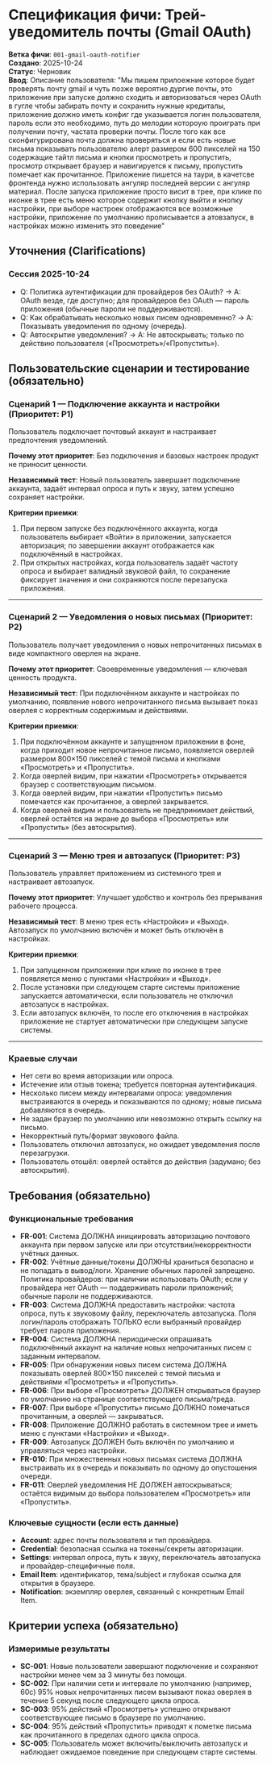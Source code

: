 # Спецификация фичи: Трей-уведомитель почты (Gmail OAuth)

**Ветка фичи**: `001-gmail-oauth-notifier`  
**Создано**: 2025-10-24  
**Статус**: Черновик  
**Ввод**: Описание пользователя: "Мы пишем прилоежние которое будет проверять почту gmail и чуть позже вероятно дургие почты, это приложение при запуске должно сходить и авторизоваться через OAuth в гугле чтобы забирать почту и сохранить нужные кредиталы, приложение должно иметь конфиг где указывается логин пользователя, пароль если это необходимо, путь до мелодии котороую проиграть при получении почту, частата проверки почты. После того как все сконфигурирована почта должна проверяться и если есть новые письма показывать пользователю алерт размером 600 пикселей на 150 содержащие тайтл письма и кнопки просмотреть и пропустить, просмотр открывает браузер и навигируется к письму, пропустить помечает как прочитанное. Приложение пишется на таури, в качетсве фронтенда нужно использовать ангуляр последней версии с ангуляр материал. После запуска приложение просто висит в трее, при клике по иконке в трее есть меню которое содержит кнопку выйти и кнопку настройки, при выборе настроек отображаются все возможные настройки, приложение по умолчанию прописывается а атовзапуск, в настройках можно изменить это поведение"

## Уточнения (Clarifications)

### Сессия 2025-10-24

- Q: Политика аутентификации для провайдеров без OAuth? → A: OAuth везде, где доступно; для провайдеров без OAuth — пароль приложения (обычные пароли не поддерживаются).
- Q: Как обрабатывать несколько новых писем одновременно? → A: Показывать уведомления по одному (очередь).
- Q: Автоскрытие уведомления? → A: Не автоскрывать; только по действию пользователя («Просмотреть»/«Пропустить»).

## Пользовательские сценарии и тестирование (обязательно)

### Сценарий 1 — Подключение аккаунта и настройки (Приоритет: P1)

Пользователь подключает почтовый аккаунт и настраивает предпочтения уведомлений.

**Почему этот приоритет**: Без подключения и базовых настроек продукт не
приносит ценности.

**Независимый тест**: Новый пользователь завершает подключение аккаунта, задаёт
интервал опроса и путь к звуку, затем успешно сохраняет настройки.

**Критерии приемки**:

1. При первом запуске без подключённого аккаунта, когда пользователь выбирает
   «Войти» в приложении, запускается авторизация; по завершении аккаунт
   отображается как подключённый в настройках.
2. При открытых настройках, когда пользователь задаёт частоту опроса и выбирает
   валидный звуковой файл, то сохранение фиксирует значения и они сохраняются
   после перезапуска приложения.

---

### Сценарий 2 — Уведомления о новых письмах (Приоритет: P2)

Пользователь получает уведомления о новых непрочитанных письмах в виде
компактного оверлея на экране.

**Почему этот приоритет**: Своевременные уведомления — ключевая ценность
продукта.

**Независимый тест**: При подключённом аккаунте и настройках по умолчанию,
появление нового непрочитанного письма вызывает показ оверлея с корректным
содержимым и действиями.

**Критерии приемки**:

1. При подключённом аккаунте и запущенном приложении в фоне, когда приходит
   новое непрочитанное письмо, появляется оверлей размером 800×150 пикселей с
   темой письма и кнопками «Просмотреть» и «Пропустить».
2. Когда оверлей видим, при нажатии «Просмотреть» открывается браузер с
   соответствующим письмом.
3. Когда оверлей видим, при нажатии «Пропустить» письмо помечается как
   прочитанное, а оверлей закрывается.
4. Когда оверлей видим и пользователь не предпринимает действий, оверлей
   остаётся на экране до выбора «Просмотреть» или «Пропустить» (без
   автоскрытия).

---

### Сценарий 3 — Меню трея и автозапуск (Приоритет: P3)

Пользователь управляет приложением из системного трея и настраивает автозапуск.

**Почему этот приоритет**: Улучшает удобство и контроль без прерывания
рабочего процесса.

**Независимый тест**: В меню трея есть «Настройки» и «Выход». Автозапуск по
умолчанию включён и может быть отключён в настройках.

**Критерии приемки**:

1. При запущенном приложении при клике по иконке в трее появляется меню с
   пунктами «Настройки» и «Выход».
2. После установки при следующем старте системы приложение запускается
   автоматически, если пользователь не отключил автозапуск в настройках.
3. Если автозапуск включён, то после его отключения в настройках приложение не
   стартует автоматически при следующем запуске системы.

---

### Краевые случаи

- Нет сети во время авторизации или опроса.
- Истечение или отзыв токена; требуется повторная аутентификация.
- Несколько писем между интервалами опроса: уведомления выстраиваются в очередь
  и показываются по одному; новые письма добавляются в очередь.
- Не задан браузер по умолчанию или невозможно открыть ссылку на письмо.
- Некорректный путь/формат звукового файла.
- Пользователь отключил автозапуск, но ожидает уведомления после перезагрузки.
- Пользователь отошёл: оверлей остаётся до действия (задумано; без
  автоскрытия).

## Требования (обязательно)

### Функциональные требования

- **FR-001**: Система ДОЛЖНА инициировать авторизацию почтового аккаунта при
  первом запуске или при отсутствии/некорректности учётных данных.
- **FR-002**: Учётные данные/токены ДОЛЖНЫ храниться безопасно и не попадать в
  вывод/логи. Хранение обычных паролей запрещено. Политика провайдеров: при
  наличии использовать OAuth; если у провайдера нет OAuth — поддерживать пароли
  приложений; обычные пароли не поддерживаются.
- **FR-003**: Система ДОЛЖНА предоставить настройки: частота опроса, путь к
  звуковому файлу, переключатель автозапуска. Поля логин/пароль отображать
  ТОЛЬКО если выбранный провайдер требует пароля приложения.
- **FR-004**: Система ДОЛЖНА периодически опрашивать подключённый аккаунт на
  наличие новых непрочитанных писем с заданным интервалом.
- **FR-005**: При обнаружении новых писем система ДОЛЖНА показывать оверлей
  800×150 пикселей с темой письма и действиями «Просмотреть» и «Пропустить».
- **FR-006**: При выборе «Просмотреть» ДОЛЖЕН открываться браузер по умолчанию
  на странице соответствующего письма/треда.
- **FR-007**: При выборе «Пропустить» письмо ДОЛЖНО помечаться прочитанным, а
  оверлей — закрываться.
- **FR-008**: Приложение ДОЛЖНО работать в системном трее и иметь меню с
  пунктами «Настройки» и «Выход».
- **FR-009**: Автозапуск ДОЛЖЕН быть включён по умолчанию и управляться через
  настройки.
- **FR-010**: При множественных новых письмах система ДОЛЖНА выстраивать их в
  очередь и показывать по одному до опустошения очереди.
- **FR-011**: Оверлей уведомления НЕ ДОЛЖЕН автоскрываться; остаётся видимым до
  выбора пользователем «Просмотреть» или «Пропустить».

### Ключевые сущности (если есть данные)

- **Account**: адрес почты пользователя и тип провайдера.
- **Credential**: безопасная ссылка на токены/секреты авторизации.
- **Settings**: интервал опроса, путь к звуку, переключатель автозапуска и
  провайдер-специфичные поля.
- **Email Item**: идентификатор, тема/subject и глубокая ссылка для открытия в
  браузере.
- **Notification**: экземпляр оверлея, связанный с конкретным Email Item.

## Критерии успеха (обязательно)

### Измеримые результаты

- **SC-001**: Новые пользователи завершают подключение и сохраняют настройки
  менее чем за 3 минуты без помощи.
- **SC-002**: При наличии сети и интервале по умолчанию (например, 60с) 95% новых
  непрочитанных писем вызывают показ оверлея в течение 5 секунд после следующего
  цикла опроса.
- **SC-003**: 95% действий «Просмотреть» успешно открывают соответствующее
  письмо в браузере по умолчанию.
- **SC-004**: 95% действий «Пропустить» приводят к пометке письма как прочитанного
  в пределах одного цикла опроса.
- **SC-005**: Пользователь может включить/выключить автозапуск и наблюдает
  ожидаемое поведение при следующем старте системы.
